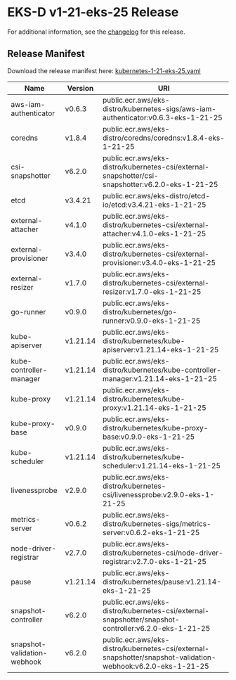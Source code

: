 # EKS-D v1-21-eks-25 Release

For additional information, see the [changelog](CHANGELOG-v1-21-eks-25.md) for this release.

## Release Manifest

Download the release manifest here: [kubernetes-1-21-eks-25.yaml](https://distro.eks.amazonaws.com/kubernetes-1-21/kubernetes-1-21-eks-25.yaml)

| Name | Version | URI |
|------|---------|-----|
| aws-iam-authenticator | v0.6.3 | public.ecr.aws/eks-distro/kubernetes-sigs/aws-iam-authenticator:v0.6.3-eks-1-21-25 |
| coredns | v1.8.4 | public.ecr.aws/eks-distro/coredns/coredns:v1.8.4-eks-1-21-25 |
| csi-snapshotter | v6.2.0 | public.ecr.aws/eks-distro/kubernetes-csi/external-snapshotter/csi-snapshotter:v6.2.0-eks-1-21-25 |
| etcd | v3.4.21 | public.ecr.aws/eks-distro/etcd-io/etcd:v3.4.21-eks-1-21-25 |
| external-attacher | v4.1.0 | public.ecr.aws/eks-distro/kubernetes-csi/external-attacher:v4.1.0-eks-1-21-25 |
| external-provisioner | v3.4.0 | public.ecr.aws/eks-distro/kubernetes-csi/external-provisioner:v3.4.0-eks-1-21-25 |
| external-resizer | v1.7.0 | public.ecr.aws/eks-distro/kubernetes-csi/external-resizer:v1.7.0-eks-1-21-25 |
| go-runner | v0.9.0 | public.ecr.aws/eks-distro/kubernetes/go-runner:v0.9.0-eks-1-21-25 |
| kube-apiserver | v1.21.14 | public.ecr.aws/eks-distro/kubernetes/kube-apiserver:v1.21.14-eks-1-21-25 |
| kube-controller-manager | v1.21.14 | public.ecr.aws/eks-distro/kubernetes/kube-controller-manager:v1.21.14-eks-1-21-25 |
| kube-proxy | v1.21.14 | public.ecr.aws/eks-distro/kubernetes/kube-proxy:v1.21.14-eks-1-21-25 |
| kube-proxy-base | v0.9.0 | public.ecr.aws/eks-distro/kubernetes/kube-proxy-base:v0.9.0-eks-1-21-25 |
| kube-scheduler | v1.21.14 | public.ecr.aws/eks-distro/kubernetes/kube-scheduler:v1.21.14-eks-1-21-25 |
| livenessprobe | v2.9.0 | public.ecr.aws/eks-distro/kubernetes-csi/livenessprobe:v2.9.0-eks-1-21-25 |
| metrics-server | v0.6.2 | public.ecr.aws/eks-distro/kubernetes-sigs/metrics-server:v0.6.2-eks-1-21-25 |
| node-driver-registrar | v2.7.0 | public.ecr.aws/eks-distro/kubernetes-csi/node-driver-registrar:v2.7.0-eks-1-21-25 |
| pause | v1.21.14 | public.ecr.aws/eks-distro/kubernetes/pause:v1.21.14-eks-1-21-25 |
| snapshot-controller | v6.2.0 | public.ecr.aws/eks-distro/kubernetes-csi/external-snapshotter/snapshot-controller:v6.2.0-eks-1-21-25 |
| snapshot-validation-webhook | v6.2.0 | public.ecr.aws/eks-distro/kubernetes-csi/external-snapshotter/snapshot-validation-webhook:v6.2.0-eks-1-21-25 |
